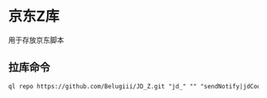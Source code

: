 # 京东Z库

用于存放京东脚本

## 拉库命令

```txt
ql repo https://github.com/Belugiii/JD_Z.git "jd_" "" "sendNotify|jdCookie.js"
```

